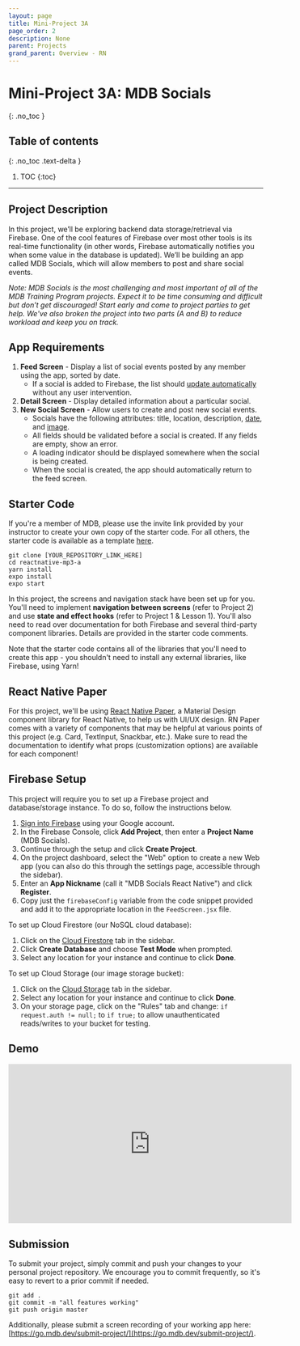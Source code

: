 ```yaml
---
layout: page
title: Mini-Project 3A
page_order: 2
description: None
parent: Projects
grand_parent: Overview - RN
---
```


# Mini-Project 3A: MDB Socials
{: .no_toc }

## Table of contents
{: .no_toc .text-delta }

1. TOC
{:toc}

---

## Project Description

In this project, we’ll be exploring backend data storage/retrieval via Firebase. One of the cool features of Firebase over most other tools is its real-time functionality (in other words, Firebase automatically notifies you when some value in the database is updated). We’ll be building an app called MDB Socials, which will allow members to post and share social events.

*Note: MDB Socials is the most challenging and most important of all of the MDB Training Program projects. Expect it to be time consuming and difficult but don’t get discouraged! Start early and come to project parties to get help. We've also broken the project into two parts (A and B) to reduce workload and keep you on track.*

## App Requirements

1. **Feed Screen** - Display a list of social events posted by any member using the app, sorted by date.
    - If a social is added to Firebase, the list should [update automatically](https://firebase.google.com/docs/firestore/query-data/listen) without any user intervention.
2. **Detail Screen** - Display detailed information about a particular social.
3. **New Social Screen** - Allow users to create and post new social events.
    - Socials have the following attributes: title, location, description, [date](https://github.com/mmazzarolo/react-native-modal-datetime-picker), and [image](https://docs.expo.io/versions/latest/sdk/imagepicker/).
    - All fields should be validated before a social is created. If any fields are empty, show an error.
    - A loading indicator should be displayed somewhere when the social is being created.
    - When the social is created, the app should automatically return to the feed screen.

## Starter Code

If you're a member of MDB, please use the invite link provided by your instructor to create your own copy of the starter code. For all others, the starter code is available as a template [here](https://github.com/mdbdev/reactnative-mp3-a).

```
git clone [YOUR_REPOSITORY_LINK_HERE]
cd reactnative-mp3-a
yarn install
expo install
expo start
```

In this project, the screens and navigation stack have been set up for you. You'll need to implement **navigation between screens** (refer to Project 2) and use **state and effect hooks** (refer to Project 1 & Lesson 1). You'll also need to read over documentation for both Firebase and several third-party component libraries. Details are provided in the starter code comments.

Note that the starter code contains all of the libraries that you'll need to create this app - you shouldn't need to install any external libraries, like Firebase, using Yarn!

## React Native Paper

For this project, we'll be using [React Native Paper](https://callstack.github.io/react-native-paper/), a Material Design component library for React Native, to help us with UI/UX design. RN Paper comes with a variety of components that may be helpful at various points of this project (e.g. Card, TextInput, Snackbar, etc.). Make sure to read the documentation to identify what props (customization options) are available for each component!

## Firebase Setup

This project will require you to set up a Firebase project and database/storage instance. To do so, follow the instructions below.

1. [Sign into Firebase](https://console.firebase.google.com) using your Google account.
2. In the Firebase Console, click **Add Project**, then enter a **Project Name** (MDB Socials).
3. Continue through the setup and click **Create Project**.
4. On the project dashboard, select the "Web" option to create a new Web app (you can also do this through the settings page, accessible through the sidebar).
5. Enter an **App Nickname** (call it "MDB Socials React Native") and click **Register**.
6. Copy just the `firebaseConfig` variable from the code snippet provided and add it to the appropriate location in the `FeedScreen.jsx` file.

To set up Cloud Firestore (our NoSQL cloud database):

1. Click on the [Cloud Firestore](https://console.firebase.google.com/project/_/firestore) tab in the sidebar.
2. Click **Create Database** and choose **Test Mode** when prompted.
3. Select any location for your instance and continue to click **Done**.

To set up Cloud Storage (our image storage bucket):

1. Click on the [Cloud Storage](https://console.firebase.google.com/project/_/storage) tab in the sidebar.
2. Select any location for your instance and continue to click **Done**.
3. On your storage page, click on the "Rules" tab and change:
    `if request.auth != null;` to `if true;` to allow unauthenticated reads/writes to your bucket for testing.

## Demo

<iframe width="560" height="315" src="https://www.youtube.com/embed/80_w_NeuZEs" frameborder="0" allow="accelerometer; clipboard-write; encrypted-media; gyroscope; picture-in-picture" allowfullscreen></iframe>

## Submission

To submit your project, simply commit and push your changes to your personal project repository. We encourage you to commit frequently, so it's easy to revert to a prior commit if needed.

```
git add .
git commit -m "all features working"
git push origin master
```

Additionally, please submit a screen recording of your working app here: [https://go.mdb.dev/submit-project/](https://go.mdb.dev/submit-project/).

